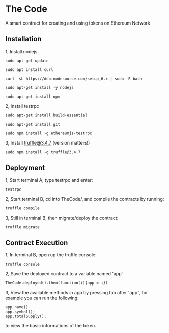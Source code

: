 # The Code
		
A smart contract for creating and using tokens on Ethereum Network

## Installation

1, Install nodejs

```
sudo apt-get update

sudo apt install curl

curl -sL https://deb.nodesource.com/setup_6.x | sudo -E bash -

sudo apt-get install -y nodejs

sudo apt-get install npm
``` 

2, Install testrpc 

```
sudo apt-get install build-essential

sudo apt-get install git

sudo npm install -g ethereumjs-testrpc
```

3, Install truffle@3.4.7  (version matters!)

```
sudo npm install -g truffle@3.4.7
```

## Deployment 

1, Start terminal A, type testrpc and enter:

```
testrpc
```

2, Start terminal B, cd into TheCode/, and compile the contracts by running:

```
truffle compile
``` 

3, Still in terminal B, then migrate/deploy the contract:

```
truffle migrate
```

## Contract Execution

1, In terminal B, open up the truffle console:

```
truffle console
```

2, Save the deployed contract to a variable named 'app' 

```
TheCode.deployed().then(function(i){app = i})
```

3, View the available methods in app by pressing tab after 'app.', for example you can run the following:

```
app.name()
app.symbol();
app.totalSupply();
```
to view the basic informations of the token.  
